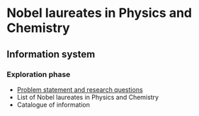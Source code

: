 # Nobel laureates in Physics and Chemistry
## Information system
### Exploration phase
* [Problem statement and research questions](https://github.com/VericaD/nobel_winners_pc/wiki/Problem-statement-and-research-questions)
* List of Nobel laureates in Physics and Chemistry
* Catalogue of information
